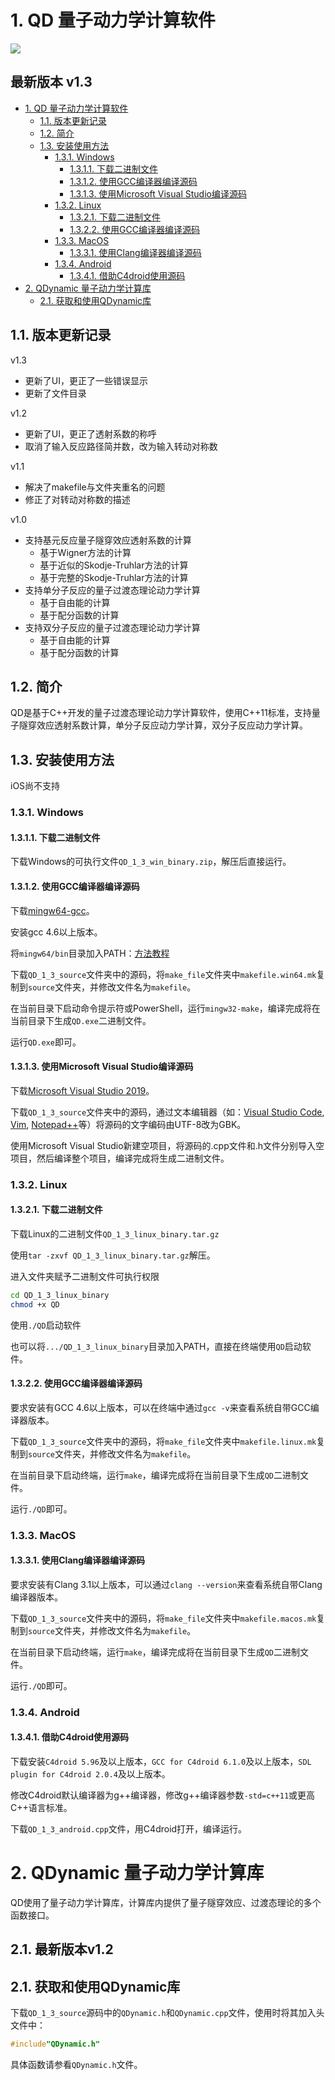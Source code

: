 # 1. QD 量子动力学计算软件
<img src="http://chart.googleapis.com/chart?cht=tx x=\frac{-b\pm\sqrt{b^2-4ac}}{2a}" style="border:none;">

最新版本 v1.3
--

<!-- TOC -->

- [1. QD 量子动力学计算软件](#1-qd-量子动力学计算软件)
    - [1.1. 版本更新记录](#11-版本更新记录)
    - [1.2. 简介](#12-简介)
    - [1.3. 安装使用方法](#13-安装使用方法)
        - [1.3.1. Windows](#131-windows)
            - [1.3.1.1. 下载二进制文件](#1311-下载二进制文件)
            - [1.3.1.2. 使用GCC编译器编译源码](#1312-使用gcc编译器编译源码)
            - [1.3.1.3. 使用Microsoft Visual Studio编译源码](#1313-使用microsoft-visual-studio编译源码)
        - [1.3.2. Linux](#132-linux)
            - [1.3.2.1. 下载二进制文件](#1321-下载二进制文件)
            - [1.3.2.2. 使用GCC编译器编译源码](#1322-使用gcc编译器编译源码)
        - [1.3.3. MacOS](#133-macos)
            - [1.3.3.1. 使用Clang编译器编译源码](#1331-使用clang编译器编译源码)
        - [1.3.4. Android](#134-android)
            - [1.3.4.1. 借助C4droid使用源码](#1341-借助c4droid使用源码)
- [2. QDynamic 量子动力学计算库](#2-qdynamic-量子动力学计算库)
    - [2.1. 获取和使用QDynamic库](#21-获取和使用qdynamic库)

<!-- /TOC -->

## 1.1. 版本更新记录
v1.3
* 更新了UI，更正了一些错误显示
* 更新了文件目录

v1.2
* 更新了UI，更正了透射系数的称呼
* 取消了输入反应路径简并数，改为输入转动对称数

v1.1
* 解决了makefile与文件夹重名的问题
* 修正了对转动对称数的描述


v1.0
* 支持基元反应量子隧穿效应透射系数的计算              
  * 基于Wigner方法的计算                          
  * 基于近似的Skodje-Truhlar方法的计算            
  * 基于完整的Skodje-Truhlar方法的计算            
* 支持单分子反应的量子过渡态理论动力学计算            
  * 基于自由能的计算                              
  * 基于配分函数的计算                            
* 支持双分子反应的量子过渡态理论动力学计算            
  * 基于自由能的计算                              
  * 基于配分函数的计算                            
## 1.2. 简介
QD是基于C++开发的量子过渡态理论动力学计算软件，使用C++11标准，支持量子隧穿效应透射系数计算，单分子反应动力学计算，双分子反应动力学计算。
## 1.3. 安装使用方法
iOS尚不支持
### 1.3.1. Windows
#### 1.3.1.1. 下载二进制文件
下载Windows的可执行文件```QD_1_3_win_binary.zip```，解压后直接运行。
#### 1.3.1.2. 使用GCC编译器编译源码
下载[mingw64-gcc](https://sourceforge.net/projects/mingw-w64/files/latest/download)。

安装gcc 4.6以上版本。

将```mingw64/bin```目录加入PATH：[方法教程](https://blog.csdn.net/Flood_Dragon/article/details/12363705)

下载```QD_1_3_source```文件夹中的源码，将```make_file```文件夹中```makefile.win64.mk```复制到```source```文件夹，并修改文件名为```makefile```。

在当前目录下启动命令提示符或PowerShell，运行```mingw32-make```，编译完成将在当前目录下生成```QD.exe```二进制文件。

运行```QD.exe```即可。
#### 1.3.1.3. 使用Microsoft Visual Studio编译源码
下载[Microsoft Visual Studio 2019](https://visualstudio.microsoft.com/zh-hans/downloads/)。

下载```QD_1_3_source```文件夹中的源码，通过文本编辑器（如：[Visual Studio Code](https://code.visualstudio.com/), [Vim](https://www.vim.org/), [Notepad++](https://notepad-plus-plus.org/)等）将源码的文字编码由UTF-8改为GBK。

使用Microsoft Visual Studio新建空项目，将源码的.cpp文件和.h文件分别导入空项目，然后编译整个项目，编译完成将生成二进制文件。
### 1.3.2. Linux
#### 1.3.2.1. 下载二进制文件
下载Linux的二进制文件```QD_1_3_linux_binary.tar.gz```

使用```tar -zxvf QD_1_3_linux_binary.tar.gz```解压。

进入文件夹赋予二进制文件可执行权限
```bash
cd QD_1_3_linux_binary
chmod +x QD
```

使用```./QD```启动软件

也可以将```.../QD_1_3_linux_binary```目录加入PATH，直接在终端使用```QD```启动软件。
#### 1.3.2.2. 使用GCC编译器编译源码
要求安装有GCC 4.6以上版本，可以在终端中通过```gcc -v```来查看系统自带GCC编译器版本。

下载```QD_1_3_source```文件夹中的源码，将```make_file```文件夹中```makefile.linux.mk```复制到```source```文件夹，并修改文件名为```makefile```。

在当前目录下启动终端，运行```make```，编译完成将在当前目录下生成```QD```二进制文件。

运行```./QD```即可。
### 1.3.3. MacOS
#### 1.3.3.1. 使用Clang编译器编译源码
要求安装有Clang 3.1以上版本，可以通过```clang --version```来查看系统自带Clang编译器版本。

下载```QD_1_3_source```文件夹中的源码，将```make_file```文件夹中```makefile.macos.mk```复制到```source```文件夹，并修改文件名为```makefile```。

在当前目录下启动终端，运行```make```，编译完成将在当前目录下生成```QD```二进制文件。

运行```./QD```即可。
### 1.3.4. Android
#### 1.3.4.1. 借助C4droid使用源码
下载安装```C4droid 5.96```及以上版本，```GCC for C4droid 6.1.0```及以上版本，```SDL plugin for C4droid 2.0.4```及以上版本。

修改C4droid默认编译器为g++编译器，修改g++编译器参数```-std=c++11```或更高C++语言标准。

下载```QD_1_3_android.cpp```文件，用C4droid打开，编译运行。


# 2. QDynamic 量子动力学计算库
QD使用了量子动力学计算库，计算库内提供了量子隧穿效应、过渡态理论的多个函数接口。

2.1. 最新版本v1.2
--

## 2.1. 获取和使用QDynamic库
下载```QD_1_3_source```源码中的```QDynamic.h```和```QDynamic.cpp```文件，使用时将其加入头文件中：
```c++
#include"QDynamic.h"
```

具体函数请参看```QDynamic.h```文件。
